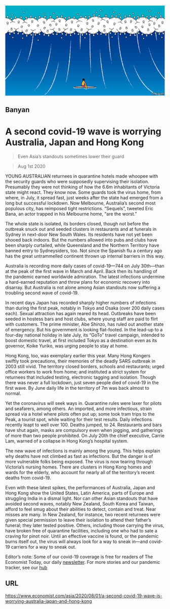 ![](./images/20200801_ASD001_0.jpg)

## Banyan

# A second covid-19 wave is worrying Australia, Japan and Hong Kong

> Even Asia’s standouts sometimes lower their guard

> Aug 1st 2020

YOUNG AUSTRALIAN returnees in quarantine hotels made whoopee with the security guards who were supposedly supervising their isolation. Presumably they were not thinking of how the 6.6m inhabitants of Victoria state might react. They know now. Some guards took the virus home, from where, in July, it spread fast, just weeks after the state had emerged from a long but successful lockdown. Now Melbourne, Australia’s second most populous city, has reimposed tight restrictions. “Sequels”, tweeted Eric Bana, an actor trapped in his Melbourne home, “are the worst.”

The whole state is isolated, its borders closed, though not before the outbreak snuck out and seeded clusters in restaurants and at funerals in Sydney in next-door New South Wales. Its residents have not yet been shooed back indoors. But the numbers allowed into pubs and clubs have been sharply curtailed, while Queensland and the Northern Territory have banned entry to Sydneysiders, too. Not since the Spanish flu a century ago has the great untrammelled continent thrown up internal barriers in this way.

Australia is recording more daily cases of covid-19—744 on July 30th—than at the peak of the first wave in March and April. Back then its handling of the pandemic earned worldwide admiration. The latest infections undermine a hard-earned reputation and throw plans for economic recovery into disarray. But Australia is not alone among Asian standouts now suffering a troubling second wave of covid-19.

In recent days Japan has recorded sharply higher numbers of infections than during the first peak, notably in Tokyo and Osaka (over 200 daily cases each). Sexual attraction has again reared its head. Outbreaks have been seeded in hostess bars and host clubs, where young staff are paid to flirt with customers. The prime minister, Abe Shinzo, has ruled out another state of emergency. But his government is looking flat-footed. In the lead-up to a four-day national holiday in late July, its “GoTo” travel campaign, intended to boost domestic travel, at first included Tokyo as a destination even as its governor, Koike Yuriko, was urging people to stay at home.

Hong Kong, too, was exemplary earlier this year. Many Hong Kongers swiftly took precautions, their memories of the deadly SARS outbreak in 2003 still vivid. The territory closed borders, schools and restaurants; urged office workers to work from home; and instituted a strict system for returnees that included testing, electronic tagging and isolation. Though there was never a full lockdown, just seven people died of covid-19 in the first wave. By June daily life in the territory of 7m was back almost to normal.

Yet the coronavirus will seek ways in. Quarantine rules were laxer for pilots and seafarers, among others. An imported, and more infectious, strain spread via a hotel where pilots often put up; some took tram trips to the Peak, a tourist spot, while waiting for their test results. Daily infections recently leapt to well over 100. Deaths jumped, to 24. Restaurants and bars have shut again, masks are compulsory even when jogging, and gatherings of more than two people prohibited. On July 20th the chief executive, Carrie Lam, warned of a collapse in Hong Kong’s hospital system.

The new wave of infections is mainly among the young. This helps explain why deaths have not climbed as fast as infections. But the danger is of more vulnerable folks being exposed. The virus is now tearing through Victoria’s nursing homes. There are clusters in Hong Kong homes and wards for the elderly, who account for nearly all of the territory’s recent deaths from covid-19.

Even with these latest spikes, the performances of Australia, Japan and Hong Kong show the United States, Latin America, parts of Europe and struggling India in a dismal light. Nor can other Asian standouts that have avoided second waves, notably New Zealand, South Korea and Taiwan, afford to feel smug about their abilities to detect, contain and treat. Near misses are many. In New Zealand, for instance, two recent returnees were given special permission to leave their isolation to attend their father’s funeral; they later tested positive. Others, including those carrying the virus, have broken free of quarantine facilities, including one who had to sate a craving for pinot noir. Until an effective vaccine is found, or the pandemic burns itself out, the virus will always look for a way to sneak in—and covid-19 carriers for a way to sneak out.

Editor’s note: Some of our covid-19 coverage is free for readers of The Economist Today, our daily [newsletter](https://www.economist.com/https://my.economist.com/user#newsletter). For more stories and our pandemic tracker, see our [hub](https://www.economist.com//news/2020/03/11/the-economists-coverage-of-the-coronavirus)

## URL

https://www.economist.com/asia/2020/08/01/a-second-covid-19-wave-is-worrying-australia-japan-and-hong-kong
